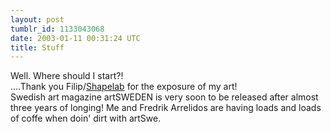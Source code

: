 ```yaml
---
layout: post
tumblr_id: 1133043068
date: 2003-01-11 00:31:24 UTC
title: Stuff
---
```


Well. Where should I start?! 
<br/>
....Thank you Filip/<a href="http://www.shapelab.org/" target="_blank">Shapelab</a> for the exposure of my art!
<br/>
Swedish art magazine artSWEDEN is very soon to be released after almost three years of longing! Me and Fredrik Arrelidos are having loads and loads of coffe when doin' dirt with artSwe.
